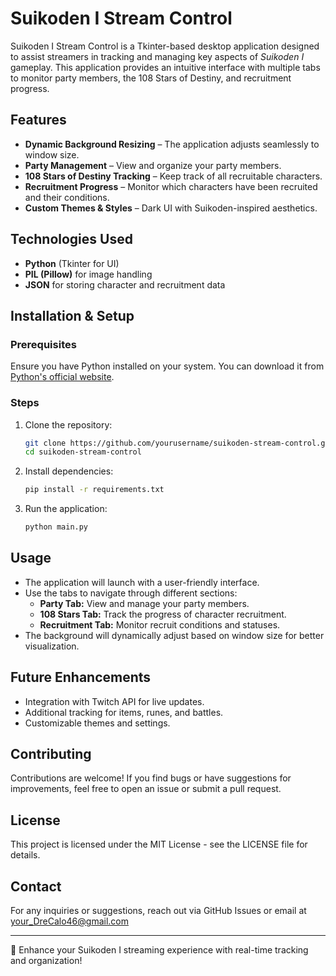 # Suikoden I Stream Control

Suikoden I Stream Control is a Tkinter-based desktop application designed to assist streamers in tracking and managing key aspects of *Suikoden I* gameplay. This application provides an intuitive interface with multiple tabs to monitor party members, the 108 Stars of Destiny, and recruitment progress.

## Features
- **Dynamic Background Resizing** – The application adjusts seamlessly to window size.
- **Party Management** – View and organize your party members.
- **108 Stars of Destiny Tracking** – Keep track of all recruitable characters.
- **Recruitment Progress** – Monitor which characters have been recruited and their conditions.
- **Custom Themes & Styles** – Dark UI with Suikoden-inspired aesthetics.

## Technologies Used
- **Python** (Tkinter for UI)
- **PIL (Pillow)** for image handling
- **JSON** for storing character and recruitment data

## Installation & Setup
### Prerequisites
Ensure you have Python installed on your system. You can download it from [Python's official website](https://www.python.org/).

### Steps
1. Clone the repository:
   ```sh
   git clone https://github.com/yourusername/suikoden-stream-control.git
   cd suikoden-stream-control
   ```
2. Install dependencies:
   ```sh
   pip install -r requirements.txt
   ```
3. Run the application:
   ```sh
   python main.py
   ```

## Usage
- The application will launch with a user-friendly interface.
- Use the tabs to navigate through different sections:
  - **Party Tab:** View and manage your party members.
  - **108 Stars Tab:** Track the progress of character recruitment.
  - **Recruitment Tab:** Monitor recruit conditions and statuses.
- The background will dynamically adjust based on window size for better visualization.

## Future Enhancements
- Integration with Twitch API for live updates.
- Additional tracking for items, runes, and battles.
- Customizable themes and settings.

## Contributing
Contributions are welcome! If you find bugs or have suggestions for improvements, feel free to open an issue or submit a pull request.

## License
This project is licensed under the MIT License - see the LICENSE file for details.

## Contact
For any inquiries or suggestions, reach out via GitHub Issues or email at your_DreCalo46@gmail.com

---

🚀 Enhance your Suikoden I streaming experience with real-time tracking and organization!

